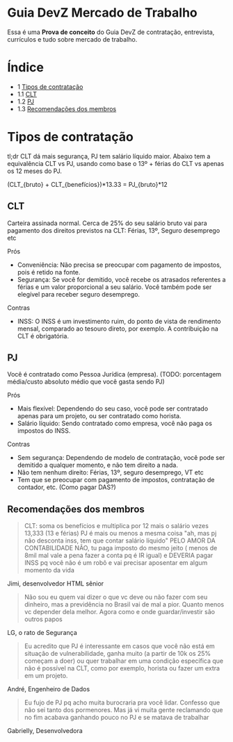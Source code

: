 # Guia DevZ Mercado de Trabalho

Essa é uma **Prova de conceito** do Guia DevZ de contratação, entrevista, currículos e tudo sobre mercado de trabalho.

# Índice

- 1 [Tipos de contratação](#tipos-de-contrata%C3%A7%C3%A3o)
- 1.1 [CLT](#clt)
- 1.2 [PJ](#pj)
- 1.3 [Recomendações dos membros](#recomenda%C3%A7%C3%B5es-dos-membros)


# Tipos de contratação

tl;dr CLT dá mais segurança, PJ tem salário líquido maior. Abaixo tem a equivalência CLT vs PJ, usando como base o 13º + férias do CLT vs apenas os 12 meses do PJ.

(CLT_{bruto} + CLT_{benefícios})*13.33 = PJ_{bruto}*12

## CLT

Carteira assinada normal. Cerca de 25% do  seu salário bruto vai para pagamento dos direitos previstos na CLT: Férias, 13º, Seguro desemprego etc

Prós

- Conveniência: Não precisa se preocupar com pagamento de impostos, pois é retido na fonte.
- Segurança: Se você for demitido, você recebe os atrasados referentes a férias e um valor proporcional a seu salário. Você também pode ser elegível para receber seguro desemprego.

Contras

- INSS: O INSS é um investimento ruim, do ponto de vista de rendimento mensal, comparado ao tesouro direto, por exemplo. A contribuição na CLT é obrigatória.

## PJ

Você é contratado como Pessoa Jurídica (empresa). (TODO: porcentagem média/custo absoluto médio que você gasta sendo PJ)

Prós

- Mais flexível: Dependendo do seu caso, você pode ser contratado apenas para um projeto, ou ser contratado como horista.
- Salário líquido: Sendo contratado como empresa, você não paga os impostos do INSS.

Contras

- Sem segurança: Dependendo de modelo de contratação, você pode ser demitido a qualquer momento, e não tem direito a nada.
- Não tem nenhum direito: Férias, 13º, seguro desemprego, VT etc
- Tem que se preocupar com pagamento de impostos, contratação de contador, etc. (Como pagar DAS?)

## Recomendações dos membros

> CLT: soma os benefícios e multiplica por 12 mais o salário vezes 13,333 (13 e férias) PJ é mais ou menos a mesma coisa 
"ah, mas pj não desconta inss, tem que contar salário líquido" PELO AMOR DA CONTABILIDADE NÃO, tu paga imposto do mesmo jeito ( menos de 8mil mal vale a pena fazer a conta pq é IR igual) e DEVERIA pagar INSS pq você não é um robô e vai precisar aposentar em algum momento da vida

Jimi, desenvolvedor HTML sênior

> Não sou eu quem vai dizer o que vc deve ou não fazer com seu dinheiro, mas a previdência no Brasil vai de mal a pior. Quanto menos vc depender dela melhor. Agora como e onde guardar/investir são outros papos

LG, o rato de Segurança

> Eu acredito que PJ é interessante em casos que você não está em situação de vulnerabilidade, ganha muito (a partir de 10k os 25% começam a doer) ou quer trabalhar em uma condição específica que não é possível na CLT, como por exemplo, horista ou fazer um extra em um projeto.

André, Engenheiro de Dados

> Eu fujo de PJ pq acho muita burocraria pra você lidar. Confesso que não sei tanto dos pormenores. Mas já vi muita gente reclamando que no fim acabava ganhando pouco no PJ e se matava de trabalhar

Gabrielly, Desenvolvedora
